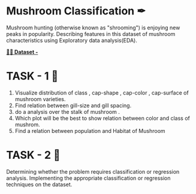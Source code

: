# Mushroom Classification ✒
Mushroom hunting (otherwise known as "shrooming") is enjoying new peaks in popularity. Describing features in this dataset of mushroom characteristics using Exploratory data analysis(EDA).

[**👩‍💻 Dataset -**](https://www.kaggle.com/datasets/uciml/mushroom-classification)

# TASK - 1 📌
1. Visualize distribution of class , cap-shape , cap-color , cap-surface of mushroom varieties.
2. Find relation between gill-size and gill spacing.
3. do a analysis over the stalk of mushroom .
4. Which plot will be the best to show relation between color and class of mushrom.
5. Find a relation between population and Habitat of Mushroom

# TASK - 2 📌
Determining whether the problem requires classification or regression analysis.
Implementing the appropriate classification or regression techniques on the dataset.
